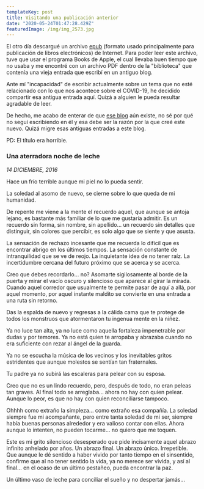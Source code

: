 ```yaml
---
templateKey: post
title: Visitando una publicación anterior
date: "2020-05-24T01:47:28.429Z"
featuredImage: /img/img_2573.jpg
---
```

El otro día descargué un archivo [epub](https://es.wikipedia.org/wiki/EPUB) (formato usado principalmente para publicación de libros electrónicos) de Internet. Para poder leer este archivo, tuve que usar el programa Books de Apple, el cual llevaba buen tiempo que no usaba y me encontré con un archivo PDF dentro de la "biblioteca" que contenía una vieja entrada que escribí en un antiguo blog.

Ante mí "incapacidad" de escribir actualmente sobre un tema que no esté relacionado con lo que nos acontece sobre el COVID-19, he decidido compartir esa antigua entrada aquí. Quizá a alguien le pueda resultar agradable de leer.

De hecho, me acabo de enterar de que [ese blog](https://ggurzaff.wordpress.com/) aún existe, no sé por qué no seguí escribiendo en él y esa debe ser la razón por la que creé este nuevo. Quizá migre esas antiguas entradas a este blog.

PD: El título era horrible.



### Una aterradora noche de leche

*14 DICIEMBRE, 2016*

Hace un frío terrible aunque mi piel no lo pueda sentir.

La soledad al asomo de nuevo, se cierne sobre lo que queda de mi humanidad.

De repente me viene a la mente el recuerdo aquel, que aunque se antoja lejano, es bastante más familiar de lo que me gustaría admitir. Es un recuerdo sin forma, sin nombre, sin apellido... un recuerdo sin detalles que distinguir, sin colores que percibir, es solo algo que se siente y que asusta.

La sensación de rechazo incesante que me recuerda lo difícil que es encontrar abrigo en los últimos tiempos. La sensación constante de intranquilidad que se ve de reojo. La inquietante idea de no tener raíz. La incertidumbre cercana del futuro próximo que se acerca y se acerca.

Creo que debes recordarlo... no? Asomarte sigilosamente al borde de la puerta y mirar el vacío oscuro y silencioso que aparece al girar la mirada. Cuando aquel corredor que usualmente te permite pasar de aquí a allá, por aquel momento, por aquel instante maldito se convierte en una entrada a una ruta sin retorno.

Das la espalda de nuevo y regresas a la cálida cama que te protege de todos los monstruos que atormentaron tu ingenua mente en la niñez.

Ya no luce tan alta, ya no luce como aquella fortaleza impenetrable por dudas y por temores. Ya no está quien te arropaba y abrazaba cuando no era suficiente con rezar al ángel de la guarda.

Ya no se escucha la música de los vecinos y los inevitables gritos estridentes que aunque molestos se sentían tan fraternales.

Tu padre ya no subirá las escaleras para pelear con su esposa.

Creo que no es un lindo recuerdo, pero, después de todo, no eran peleas tan graves. Al final todo se arreglaba... ahora no hay con quien pelear. Aunque lo peor, es que no hay con quien reconciliarse tampoco.

Ohhhh como extraño la simpleza... como extraño esa compañía. La soledad siempre fue mi acompañante, pero entre tanta soledad de mi ser, siempre había buenas personas alrededor y era valioso contar con ellas. Ahora aunque lo intenten, no pueden tocarme... no quiero que me toquen.

Este es mi grito silencioso desesperado que pide incisamente aquel abrazo infinito anhelado por años. Un abrazo final. Un abrazo único. Irrepetible. Que aunque le dé sentido a haber vivido por tanto tiempo en el sinsentido, confirme que al no tener sentido la vida, ya no merece ser vivida, y así al final... en el ocaso de un último pestañeo, pueda encontrar la paz.

Un último vaso de leche para conciliar el sueño y no despertar jamás...